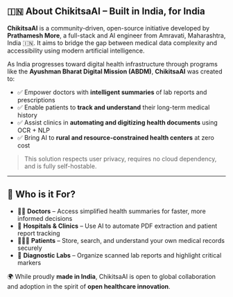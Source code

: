 ## 🇮🇳 About ChikitsaAI – Built in India, for India

**ChikitsaAI** is a community-driven, open-source initiative developed by **Prathamesh More**, a full-stack and AI engineer from Amravati, Maharashtra, India 🇮🇳. It aims to bridge the gap between medical data complexity and accessibility using modern artificial intelligence.

As India progresses toward digital health infrastructure through programs like the **Ayushman Bharat Digital Mission (ABDM)**, **ChikitsaAI** was created to:

* ✅ Empower doctors with **intelligent summaries** of lab reports and prescriptions
* ✅ Enable patients to **track and understand** their long-term medical history
* ✅ Assist clinics in **automating and digitizing health documents** using OCR + NLP
* ✅ Bring AI to **rural and resource-constrained health centers** at zero cost

> This solution respects user privacy, requires no cloud dependency, and is fully self-hostable.

---

## 🧠 Who is it For?

* 👩‍⚕️ **Doctors** – Access simplified health summaries for faster, more informed decisions
* 🏥 **Hospitals & Clinics** – Use AI to automate PDF extraction and patient report tracking
* 🧑‍🤝‍🧑 **Patients** – Store, search, and understand your own medical records securely
* 🧪 **Diagnostic Labs** – Organize scanned lab reports and highlight critical markers

🌍 While proudly **made in India**, ChikitsaAI is open to global collaboration and adoption in the spirit of **open healthcare innovation**.
